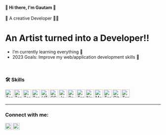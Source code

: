 #### 👋 Hi there, I'm Gautam 👋
🎨 A creative Developer 🧑‍🎨


# An Artist turned into a Developer!!

* I’m currently learning everything 🤣
* 2023 Goals: Improve my web/application development skills 🥅
 



<br />

### 🛠 Skills

<img align="left" alt="Terminal" width="26px" src="https://upload.wikimedia.org/wikipedia/commons/thumb/7/73/Calligrakrita-base.svg/1200px-Calligrakrita-base.svg.png" />
<img align="left" alt="Terminal" width="26px" src="https://upload.wikimedia.org/wikipedia/commons/thumb/c/c2/Adobe_XD_CC_icon.svg/2101px-Adobe_XD_CC_icon.svg.png" />
<img align="left" alt="Terminal" width="26px" src="https://cdn-icons-png.flaticon.com/512/541/541586.png" />

<img align="left" alt="Terminal" width="26px" src="https://w7.pngwing.com/pngs/431/965/png-transparent-figma-designer-computer-icons-material-design-design-rectangle-poster-logo.png" />

<img align="left" alt="HTML5" width="26px" src="https://cdn-icons-png.flaticon.com/512/174/174854.png" />
<img align="left" alt="CSS3" width="26px" src="https://upload.wikimedia.org/wikipedia/commons/thumb/d/d5/CSS3_logo_and_wordmark.svg/1200px-CSS3_logo_and_wordmark.svg.png" />
<img align="left" alt="JavaScript" width="26px" src="https://upload.wikimedia.org/wikipedia/commons/6/6a/JavaScript-logo.png" />
<img align="left" alt="React" width="26px" src="https://cdn1.iconfinder.com/data/icons/programing-development-8/24/react_logo-512.png" />
<img align="left" alt="Terminal" width="26px" src="https://w7.pngwing.com/pngs/413/852/png-transparent-redux-react-logo-javascript-dq-purple-violet-text-thumbnail.png" />
<img align="left" alt="Node.js" width="26px" src="https://upload.wikimedia.org/wikipedia/commons/thumb/d/d9/Node.js_logo.svg/590px-Node.js_logo.svg.png" />

<img align="left" alt="MongoDB" width="26px" src="https://toppng.com//public/uploads/preview/9kib-354x415-unnamed-mongodb-logo-sv-11562860723mgempnmrq3.png" />

<img align="left" alt="Terminal" width="26px" src="https://e7.pngegg.com/pngimages/482/922/png-clipart-application-programming-interface-logo-computer-programming-api-icon-text-logo.png" />


<img align="left" alt="GitHub" width="26px" src="https://github.githubassets.com/images/modules/logos_page/Octocat.png" />
<img align="left" alt="Terminal" width="26px" src="https://upload.wikimedia.org/wikipedia/commons/8/8f/High-contrast-utilities-terminal.png" />

<br />
<br />

-----

### Connect with me:

[<img align="left"  width="22px" src="https://cdn.jsdelivr.net/npm/simple-icons@v3/icons/linkedin.svg" />][linkedin]
[<img align="left"  width="22px" src="https://cdn.jsdelivr.net/npm/simple-icons@v3/icons/instagram.svg" />][instagram]




[instagram]: https://www.instagram.com/gk_arthub/
[linkedin]: https://www.linkedin.com/in/gautam-kumar-0672b0238/
